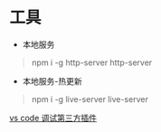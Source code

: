 # 工具

- 本地服务
> npm i -g http-server
> http-server

- 本地服务-热更新
> npm i -g live-server
> live-server


[vs code 调试第三方插件](https://github.com/Cslove/Blog/blob/master/learn-debugging-in-vscode.md)
